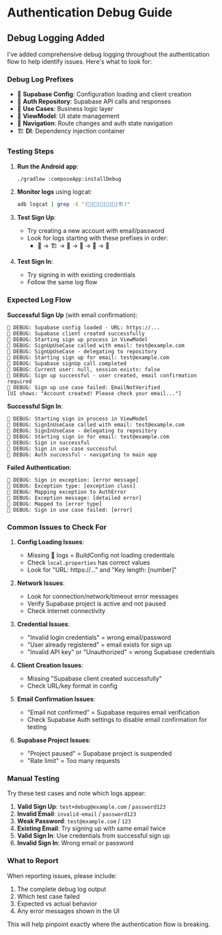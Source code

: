 # Authentication Debug Guide

## Debug Logging Added

I've added comprehensive debug logging throughout the authentication flow to help identify issues. Here's what to look for:

### Debug Log Prefixes
- 🔧 **Supabase Config**: Configuration loading and client creation
- 🔐 **Auth Repository**: Supabase API calls and responses  
- 🔑 **Use Cases**: Business logic layer
- 📱 **ViewModel**: UI state management
- 🧭 **Navigation**: Route changes and auth state navigation
- 🏗️ **DI**: Dependency injection container

### Testing Steps

1. **Run the Android app**:
   ```bash
   ./gradlew :composeApp:installDebug
   ```

2. **Monitor logs** using logcat:
   ```bash
   adb logcat | grep -E "(🔧|🔐|🔑|📱|🧭|🏗️)"
   ```

3. **Test Sign Up**:
   - Try creating a new account with email/password
   - Look for logs starting with these prefixes in order:
     - 🔧 → 🏗️ → 📱 → 🔑 → 🔐 → 🧭

4. **Test Sign In**:
   - Try signing in with existing credentials
   - Follow the same log flow

### Expected Log Flow

**Successful Sign Up** (with email confirmation):
```
🔧 DEBUG: Supabase config loaded - URL: https://...
🔧 DEBUG: Supabase client created successfully
📱 DEBUG: Starting sign up process in ViewModel
🔑 DEBUG: SignUpUseCase called with email: test@example.com
🔑 DEBUG: SignUpUseCase - delegating to repository
🔐 DEBUG: Starting sign up for email: test@example.com
🔐 DEBUG: Supabase signUp call completed
🔐 DEBUG: Current user: null, session exists: false
🔐 DEBUG: Sign up successful - user created, email confirmation required
📱 DEBUG: Sign up use case failed: EmailNotVerified
[UI shows: "Account created! Please check your email..."]
```

**Successful Sign In**:
```
📱 DEBUG: Starting sign in process in ViewModel
🔑 DEBUG: SignInUseCase called with email: test@example.com
🔑 DEBUG: SignInUseCase - delegating to repository
🔐 DEBUG: Starting sign in for email: test@example.com
🔐 DEBUG: Sign in successful
📱 DEBUG: Sign in use case successful
🧭 DEBUG: Auth successful - navigating to main app
```

**Failed Authentication**:
```
🔐 DEBUG: Sign in exception: [error message]
🔐 DEBUG: Exception type: [exception class]
🔐 DEBUG: Mapping exception to AuthError
🔐 DEBUG: Exception message: [detailed error]
🔐 DEBUG: Mapped to [error type]
📱 DEBUG: Sign in use case failed: [error]
```

### Common Issues to Check For

1. **Config Loading Issues**:
   - Missing 🔧 logs = BuildConfig not loading credentials
   - Check `local.properties` has correct values
   - Look for "URL: https://..." and "Key length: [number]"

2. **Network Issues**:
   - Look for connection/network/timeout error messages
   - Verify Supabase project is active and not paused
   - Check internet connectivity

3. **Credential Issues**:
   - "Invalid login credentials" = wrong email/password
   - "User already registered" = email exists for sign up
   - "Invalid API key" or "Unauthorized" = wrong Supabase credentials

4. **Client Creation Issues**:
   - Missing "Supabase client created successfully" 
   - Check URL/key format in config

5. **Email Confirmation Issues**:
   - "Email not confirmed" = Supabase requires email verification
   - Check Supabase Auth settings to disable email confirmation for testing

6. **Supabase Project Issues**:
   - "Project paused" = Supabase project is suspended
   - "Rate limit" = Too many requests

### Manual Testing

Try these test cases and note which logs appear:

1. **Valid Sign Up**: `test+debug@example.com` / `password123`
2. **Invalid Email**: `invalid-email` / `password123`  
3. **Weak Password**: `test@example.com` / `123`
4. **Existing Email**: Try signing up with same email twice
5. **Valid Sign In**: Use credentials from successful sign up
6. **Invalid Sign In**: Wrong email or password

### What to Report

When reporting issues, please include:
1. The complete debug log output
2. Which test case failed
3. Expected vs actual behavior
4. Any error messages shown in the UI

This will help pinpoint exactly where the authentication flow is breaking.